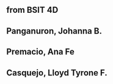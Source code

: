 from BSIT 4D 
--------------
Panganuron, Johanna B.
--------------
Premacio, Ana Fe
--------------
Casquejo, Lloyd Tyrone F.
--------------
